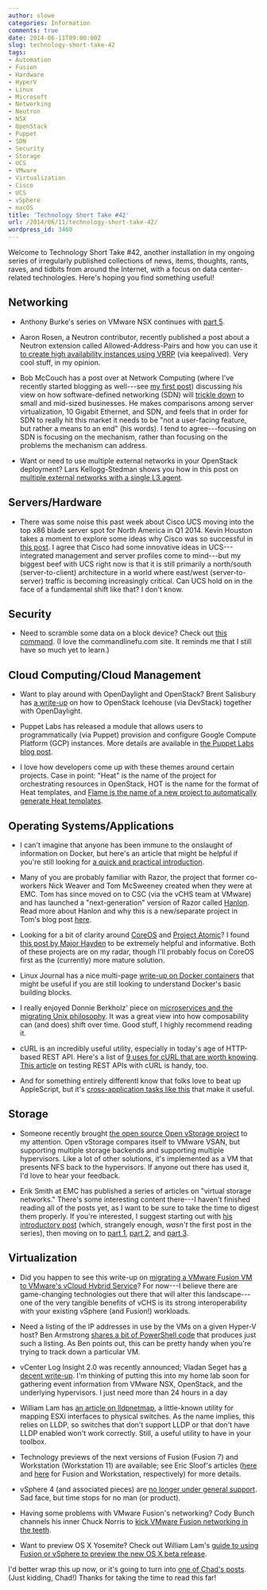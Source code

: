 ```yaml
---
author: slowe
categories: Information
comments: true
date: 2014-06-11T09:00:00Z
slug: technology-short-take-42
tags:
- Automation
- Fusion
- Hardware
- HyperV
- Linux
- Microsoft
- Networking
- Neutron
- NSX
- OpenStack
- Puppet
- SDN
- Security
- Storage
- UCS
- VMware
- Virtualization
- Cisco
- UCS
- vSphere
- macOS
title: 'Technology Short Take #42'
url: /2014/06/11/technology-short-take-42/
wordpress_id: 3460
---
```


Welcome to Technology Short Take #42, another installation in my ongoing series of irregularly published collections of news, items, thoughts, rants, raves, and tidbits from around the Internet, with a focus on data center-related technologies. Here's hoping you find something useful!

## Networking

* Anthony Burke's series on VMware NSX continues with [part 5](http://networkinferno.net/installing-vmware-nsx-part-5).

* Aaron Rosen, a Neutron contributor, recently published a post about a Neutron extension called Allowed-Address-Pairs and how you can use it [to create high availability instances using VRRP](http://blog.aaronorosen.com/implementing-high-availability-instances-with-neutron-using-vrrp/) (via keepalived). Very cool stuff, in my opinion.

* Bob McCouch has a post over at Network Computing (where I've recently started blogging as well---see [my first post](http://www.networkcomputing.com/cloud-infrastructure/virtual-machines-vs-containers-a-matter-of-scope/a/d-id/1269190)) discussing his view on how software-defined networking (SDN) will [trickle down](http://www.networkcomputing.com/sdn-waiting-for-the-trickle-down-effect/a/d-id/1204407) to small and mid-sized businesses. He makes comparisons among server virtualization, 10 Gigabit Ethernet, and SDN, and feels that in order for SDN to really hit this market it needs to be "not a user-facing feature, but rather a means to an end" (his words). I tend to agree---focusing on SDN is focusing on the mechanism, rather than focusing on the problems the mechanism can address.

* Want or need to use multiple external networks in your OpenStack deployment? Lars Kellogg-Stedman shows you how in this post on [multiple external networks with a single L3 agent](http://blog.oddbit.com/2014/05/28/multiple-external-networks-wit/).

## Servers/Hardware

* There was some noise this past week about Cisco UCS moving into the top x86 blade server spot for North America in Q1 2014. Kevin Houston takes a moment to explore some ideas why Cisco was so successful in [this post](http://bladesmadesimple.com/2014/06/the-secret-to-how-cisco-took-the-1-blade-server-spot/). I agree that Cisco had some innovative ideas in UCS---integrated management and server profiles come to mind---but my biggest beef with UCS right now is that it is still primarily a north/south (server-to-client) architecture in a world where east/west (server-to-server) traffic is becoming increasingly critical. Can UCS hold on in the face of a fundamental shift like that? I don't know.

## Security

* Need to scramble some data on a block device? Check out [this command](http://www.commandlinefu.com/commands/view/13440/securely-destroy-data-on-given-device-hugely-faster-than-devurandom). (I love the commandlinefu.com site. It reminds me that I still have so much yet to learn.)

## Cloud Computing/Cloud Management

* Want to play around with OpenDaylight and OpenStack? Brent Salisbury has [a write-up](http://networkstatic.net/updated-devstack-opendaylight-vm-image-for-openstack-icehouse/) on how to OpenStack Icehouse (via DevStack) together with OpenDaylight.

* Puppet Labs has released a module that allows users to programmatically (via Puppet) provision and configure Google Compute Platform (GCP) instances. More details are available in [the Puppet Labs blog post](http://puppetlabs.com/blog/automate-google-compute-engine-puppet).

* I love how developers come up with these themes around certain projects. Case in point: "Heat" is the name of the project for orchestrating resources in OpenStack, HOT is the name for the format of Heat templates, and [Flame is the name of a new project to automatically generate Heat templates](http://dev.cloudwatt.com/en/blog/introducing-flame-automatic-heat-template-generation.html).

## Operating Systems/Applications

* I can't imagine that anyone has been immune to the onslaught of information on Docker, but here's an article that might be helpful if you're still looking for [a quick and practical introduction](http://developerblog.redhat.com/2014/05/15/practical-introduction-to-docker-containers/).

* Many of you are probably familiar with Razor, the project that former co-workers Nick Weaver and Tom McSweeney created when they were at EMC. Tom has since moved on to CSC (via the vCHS team at VMware) and has launched a "next-generation" version of Razor called [Hanlon](https://github.com/csc/Hanlon). Read more about Hanlon and why this is a new/separate project in Tom's blog post [here](http://osclouds.wordpress.com/2014/05/22/announcing-hanlon-and-the-hanlon-microkernel/).

* Looking for a bit of clarity around [CoreOS](https://coreos.com) and [Project Atomic](http://www.projectatomic.io)? I found [this post by Major Hayden](http://major.io/2014/05/13/coreos-vs-project-atomic-a-review/) to be extremely helpful and informative. Both of these projects are on my radar, though I'll probably focus on CoreOS first as the (currently) more mature solution.

* Linux Journal has a nice multi-page [write-up on Docker containers](http://www.linuxjournal.com/content/docker-lightweight-linux-containers-consistent-development-and-deployment) that might be useful if you are still looking to understand Docker's basic building blocks.

* I really enjoyed Donnie Berkholz' piece on [microservices and the migrating Unix philosophy](http://redmonk.com/dberkholz/2014/05/20/microservices-and-the-migrating-unix-philosophy/). It was a great view into how composability can (and does) shift over time. Good stuff, I highly recommend reading it.

* cURL is an incredibly useful utility, especially in today's age of HTTP-based REST API. Here's a list of [9 uses for cURL that are worth knowing](http://httpkit.com/resources/HTTP-from-the-Command-Line/). [This article](http://blogs.plexibus.com/2009/01/15/rest-esting-with-curl/) on testing REST APIs with cURL is handy, too.

* And for something entirely differentI know that folks love to beat up AppleScript, but it's [cross-application tasks like this](http://iworkautomation.com/keynote/examples-doc-from-outline.html) that make it useful.

## Storage

* Someone recently brought [the open source Open vStorage project](http://www.openvstorage.com/) to my attention. Open vStorage compares itself to VMware VSAN, but supporting multiple storage backends and supporting multiple hypervisors. Like a lot of other solutions, it's implemented as a VM that presents NFS back to the hypervisors. If anyone out there has used it, I'd love to hear your feedback.

* Erik Smith at EMC has published a series of articles on "virtual storage networks." There's some interesting content there---I haven't finished reading all of the posts yet, as I want to be sure to take the time to digest them properly. If you're interested, I suggest starting out with [his introductory post](http://brasstacksblog.typepad.com/brass-tacks/2014/04/an-introduction-to-virtual-storage-networks.html) (which, strangely enough, _wasn't_ the first post in the series), then moving on to [part 1](http://brasstacksblog.typepad.com/brass-tacks/2014/04/virtual-storage-networks-part-1.html), [part 2](http://brasstacksblog.typepad.com/brass-tacks/2014/04/virtual-storage-networks-part-2-requirements-for-multi-tenant-storage.html), and [part 3](http://brasstacksblog.typepad.com/brass-tacks/2014/05/virtual-storage-networks-part-3-multi-tenant-capable-topologies.html).

## Virtualization

* Did you happen to see this write-up on [migrating a VMware Fusion VM to VMware's vCloud Hybrid Service](https://blogs.vmware.com/vcloud/2014/04/migrate-vmware-fusion-vm-vcloud-hybrid-service.html)? For now---I believe there are game-changing technologies out there that will alter this landscape---one of the very tangible benefits of vCHS is its strong interoperability with your existing vSphere (and Fusion!) workloads.

* Need a listing of the IP addresses in use by the VMs on a given Hyper-V host? Ben Armstrong [shares a bit of PowerShell code](http://blogs.msdn.com/b/virtual_pc_guy/archive/2014/04/18/listing-all-the-ip-addresses-used-by-vms.aspx) that produces just such a listing. As Ben points out, this can be pretty handy when you're trying to track down a particular VM.

* vCenter Log Insight 2.0 was recently announced; Vladan Seget has [a decent write-up](http://www.vladan.fr/vmware-vcenter-log-insight-2-0-faster-machine-learning-capabilities/). I'm thinking of putting this into my home lab soon for gathering event information from VMware NSX, OpenStack, and the underlying hypervisors. I just need more than 24 hours in a day

* William Lam has [an article on lldpnetmap](http://www.virtuallyghetto.com/2014/05/quick-tip-lldpnetmap-a-handy-utility-to-map-pnic-to-pswitch-on-esxi.html), a little-known utility for mapping ESXi interfaces to physical switches. As the name implies, this relies on LLDP, so switches that don't support LLDP or that don't have LLDP enabled won't work correctly. Still, a useful utility to have in your toolbox.

* Technology previews of the next versions of Fusion (Fusion 7) and Workstation (Workstation 11) are available; see Eric Sloof's articles ([here](http://www.ntpro.nl/blog/archives/2639-VMware-Fusion-7-Technology-Preview-Now-Available.html) and [here](http://www.ntpro.nl/blog/archives/2638-VMware-Workstation-11-Technology-Preview-Now-Available.html) for Fusion and Workstation, respectively) for more details.

* vSphere 4 (and associated pieces) are [no longer under general support](http://planetvm.net/blog/?p=2684). Sad face, but time stops for no man (or product).

* Having some problems with VMware Fusion's networking? Cody Bunch channels his inner Chuck Norris to [kick VMware Fusion networking in the teeth](http://openstack.prov12n.com/kicking-vmware-fusion-networking-in-the-teeth/).

* Want to preview OS X Yosemite? Check out William Lam's [guide to using Fusion or vSphere to preview the new OS X beta release](http://www.virtuallyghetto.com/2014/06/test-drive-apple-osx-10-10-yosemite-on-vmware-fusion-vsphere.html).

I'd better wrap this up now, or it's going to turn into [one of Chad's posts](http://virtualgeek.typepad.com/virtual_geek/2014/03/a-few-thoughts-and-opinions-on-vsan-and-hyperconvergence.html). (Just kidding, Chad!) Thanks for taking the time to read this far!
